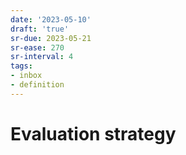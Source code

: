 ```yaml
---
date: '2023-05-10'
draft: 'true'
sr-due: 2023-05-21
sr-ease: 270
sr-interval: 4
tags:
- inbox
- definition
---
```


# Evaluation strategy